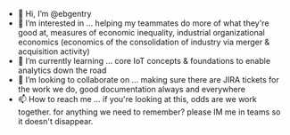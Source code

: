 - 👋 Hi, I’m @ebgentry 
- 👀 I’m interested in ... helping my teammates do more of what they're good at, measures of economic inequality, industrial organizational economics (economics of the consolidation of industry via merger & acquisition activity)
- 🌱 I’m currently learning ... core IoT concepts & foundations to enable analytics down the road
- 💞️ I’m looking to collaborate on ... making sure there are JIRA tickets for the work we do, good documentation always and everywhere
- 📫 How to reach me ... if you're looking at this, odds are we work together. for anything we need to remember? please IM me in teams so it doesn't disappear.

<!---
ebgentry/ebgentry is a ✨ special ✨ repository because its `README.md` (this file) appears on your GitHub profile.
You can click the Preview link to take a look at your changes.
--->
